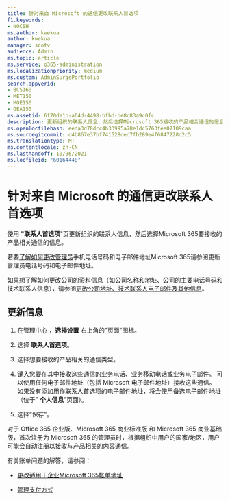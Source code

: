 ```yaml
---
title: 针对来自 Microsoft 的通信更改联系人首选项
f1.keywords:
- NOCSH
ms.author: kwekua
author: kwekua
manager: scotv
audience: Admin
ms.topic: article
ms.service: o365-administration
ms.localizationpriority: medium
ms.custom: AdminSurgePortfolio
search.appverid:
- BCS160
- MET150
- MOE150
- GEA150
ms.assetid: 6f70de1b-a64d-4498-bfbd-be8c83a9c0fc
description: 更新组织的联系人信息，然后选择Microsoft 365接收的产品相关通信的信息。
ms.openlocfilehash: eeda3d78dcc4b33995a78e1dc5763fee07109caa
ms.sourcegitcommit: d4b867e37bf741528ded7fb289e4f6847228d2c5
ms.translationtype: MT
ms.contentlocale: zh-CN
ms.lasthandoff: 10/06/2021
ms.locfileid: "60164448"
---
```

# <a name="change-your-contact-preferences-for-communications-from-microsoft"></a>针对来自 Microsoft 的通信更改联系人首选项

使用 **"联系人首选项**"页更新组织的联系人信息，然后选择Microsoft 365要接收的产品相关通信的信息。
  
若要[了解如何更改管理员](update-phone-number-and-email-address.md)手机电话号码和电子邮件地址Microsoft 365请参阅更新管理员电话号码和电子邮件地址。
  
如果想了解如何更改公司的资料信息（如公司名称和地址、公司的主要电话号码和技术联系人信息），请参阅[更改公司地址、技术联系人电子邮件及其他信息](change-address-contact-and-more.md)。
  
## <a name="to-update-your-information"></a>更新信息
  
1. 在管理中心 **，选择设置** 右上角的"页面"图标。

2. 选择 **联系人首选项**。

3. 选择想要接收的产品相关的通信类型。

4. 键入您要在其中接收这些通信的业务电话、业务移动电话或业务电子邮件。
    可以使用任何电子邮件地址（包括 Microsoft 电子邮件地址）接收这些通信。 如果没有添加用作联系人首选项的电子邮件地址，将会使用备选电子邮件地址（位于" **个人信息**"页面）。

5. 选择“保存”。
  
对于 Office 365 企业版、Microsoft 365 商业标准版 和 Microsoft 365 商业基础版，首次注册为 Microsoft 365 的管理员时，根据组织中用户的国家/地区，用户可能会自动注册以接收与产品相关的内容通信。
  
有关账单问题的解答，请参阅：
  
- [更改适用于企业Microsoft 365帐单地址](../../commerce/billing-and-payments/change-your-billing-addresses.md)

- [管理支付方式](../../commerce/billing-and-payments/manage-payment-methods.md)
